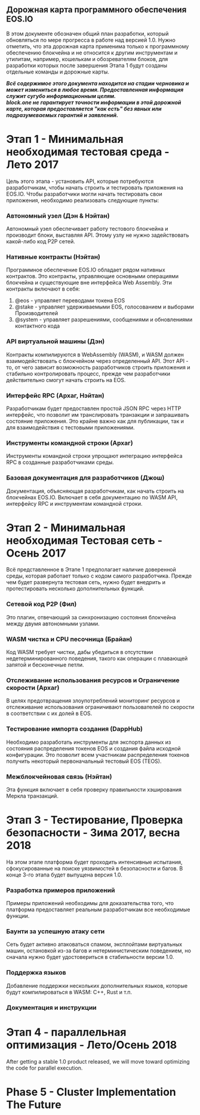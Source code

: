 ## Дорожная карта программного обеспечения EOS.IO

В этом документе обозначен общий план разработки, который обновляться по мере прогресса в работе над версией 1.0. Нужно отметить, что эта дорожная карта применима только к программному обеспечению блокчейна и не относится к другим инструментам и утилитам, например, кошелькам и обозревателям блоков, для разработки которых после завершения Этапа 1 будут созданы отдельные команды и дорожные карты.

***Всё содержимое этого документа находится на стадии черновика и может измениться в любое время. Предоставленная информация служит сугубо информационным целям.  
block.one не гарантирует точности информации в этой дорожной карте, которая предоставляется "как есть" без явных или подразумеваемых гарантий и заявлений.***

# Этап 1 - Минимальная необходимая тестовая среда - Лето 2017

Цель этого этапа - установить API, которые потребуются разработчикам, чтобы начать строить и тестировать приложения на EOS.IO. Чтобы разработчики могли начать тестировать свои приложения, необходимо реализовать следующие пункты:

### Автономный узел (Дэн & Нэйтан)

Автономный узел обеспечивает работу тестового блокчейна и производит блоки, выставляя API. Этому узлу не нужно задействовать какой-либо код P2P сетей.

### Нативные контракты (Нэйтан)

Программное обеспечение EOS.IO обладает рядом нативных контрактов. Это контракты, управляющие основными операциями блокчейна и существующие вне интерфейса Web Assembly. Эти контракты включают в себя:

  1. @eos - управляет переводами токена EOS
  2. @stake - управляет удерживаемыми EOS, голосованием и выборами Производителей
  3. @system - управляет разрешениями, сообщениями и обновлениями контактного кода

### API виртуальной машины (Дэн)

Контракты компилируются в WebAssembly (WASM), и WASM должен взаимодействовать с блокчейном через определенный API. Этот API - то, от чего зависит возможность разработчиков строить приложения и стабильно контролировать процесс, прежде чем разработчики действительно смогут начать строить на EOS.

### Интерфейс RPC (Архаг, Нэйтан)

Разработчикам будет предоставлен простой JSON RPC через HTTP интерфейс, что позволит им транслировать транзакции и запрашивать состояние приложения. Это крайне важно как для публикации, так и для взаимодействия с тестовыми приложениями.

### Инструменты командной строки (Архаг)

Инструменты командной строки упрощают интеграцию интерфейса RPC в созданные разработчиками среды.

### Базовая документация для разработчиков (Джош)

Документация, объясняющая разработчикам, как начать строить на блокчейнах EOS.IO. Включает в себя документацию по WASM API, интерфейсу RPC и инструментам командной строки.

# Этап 2 - Минимальная необходимая Тестовая сеть - Осень 2017

Всё представленное в Этапе 1 предполагает наличие доверенной среды, которая работает только с кодом самого разработчика. Прежде чем будет развернута тестовая сеть, нужно будет внедрить и протестировать несколько дополнительных функций.

### Сетевой код P2P (Фил)

Это плагин, отвечающий за синхронизацию состояния блокчейна между двумя автономными узлами.

### WASM чистка и CPU песочница (Брайан)

Код WASM требует чистки, дабы убедиться в отсутствии недетерминированного поведения, такого как операции с плавающей запятой и бесконечные петли.

### Отслеживание использования ресурсов и Ограничение скорости (Архаг)

В целях предотвращения злоупотреблений мониторинг ресурсов и отслеживание использования ограничивают пользователей по скорости в соответствии с их долей в EOS.

### Тестирование импорта создания (DappHub)

Необходимо разработать инструменты для экспорта данных из состояния распределения токенов EOS и создания файла исходной конфигурации. Это позволит всем участникам распределения токенов получить некоторый первоначальный тестовый EOS (TEOS).

### Межблокчейновая связь (Нэйтан)

Эта функция включает в себя проверку правильности хэширования Меркла транзакций.

# Этап 3 - Тестирование, Проверка безопасности - Зима 2017, весна 2018

На этом этапе платформа будет проходить интенсивные испытания, сфокусированные на поиске уязвимостей в безопасности и багов. В конце 3-го этапа будет выпущена версия 1.0.

### Разработка примеров приложений

Примеры приложений необходимы для доказательства того, что платформа предоставляет реальным разработчикам все необходимые функции.

### Баунти за успешную атаку сети

Сеть будет активно атаковаться спамом, эксплойтами виртуальных машин, остановкой из-за багов и нетерминистическим поведением, но сначала нужно будет удостовериться в стабильности версии 1.0.

### Поддержка языков

Добавление поддержки нескольких дополнительных языков, которые будут компилироваться в WASM: C++, Rust и т.п.

### Документация и инструкции

# Этап 4 - параллельная оптимизация - Лето/Осень 2018

After getting a stable 1.0 product released, we will move toward optimizing the code for parallel execution.

# Phase 5 - Cluster Implementation The Future